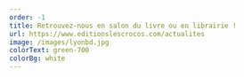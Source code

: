```yaml
---
order: -1
title: Retrouvez-nous en salon du livre ou en librairie !
url: https://www.editionslescrocos.com/actualites
image: /images/lyonbd.jpg
colorText: green-700
colorBg: white
---
```

